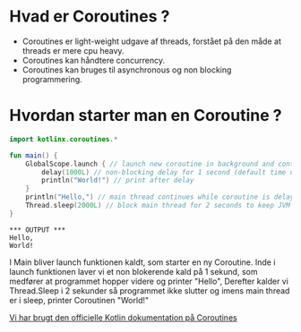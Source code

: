 # Hvad er Coroutines ?

+ Coroutines er light-weight udgave af threads, forstået på den måde at threads er mere cpu heavy.
+ Coroutines kan håndtere concurrency.
+ Coroutines kan bruges til asynchronous og non blocking programmering.

# Hvordan starter man en Coroutine ? 

```kotlin
import kotlinx.coroutines.*

fun main() {
    GlobalScope.launch { // launch new coroutine in background and continue
        delay(1000L) // non-blocking delay for 1 second (default time unit is ms)
        println("World!") // print after delay
    }
    println("Hello,") // main thread continues while coroutine is delayed
    Thread.sleep(2000L) // block main thread for 2 seconds to keep JVM alive
}
```

```
*** OUTPUT *** 
Hello,
World!
```

I Main bliver launch funktionen kaldt, som starter en ny Coroutine. Inde i launch funktionen laver vi et non blokerende kald på 1 sekund, som medfører at programmet hopper videre og printer "Hello", Derefter kalder vi Thread.Sleep i 2 sekunder så programmet ikke slutter og imens main thread er i sleep, printer Coroutinen "World!"



[Vi har brugt den officielle Kotlin dokumentation på Coroutines ](https://kotlinlang.org/docs/reference/coroutines/coroutines-guide.html)



